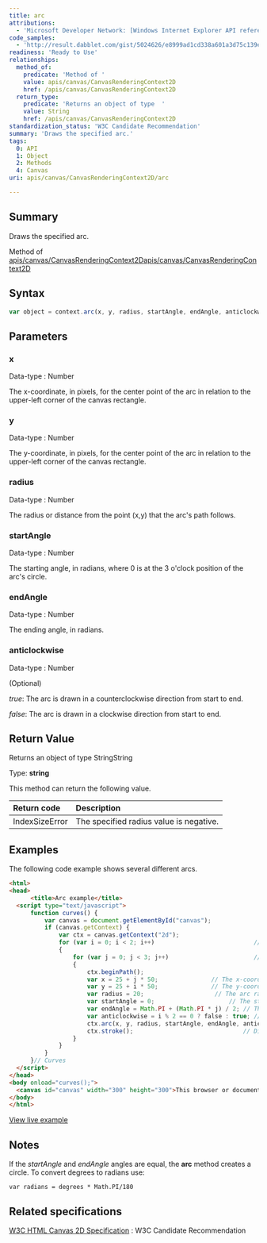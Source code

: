 ```yaml
---
title: arc
attributions:
  - 'Microsoft Developer Network: [Windows Internet Explorer API reference Article](http://msdn.microsoft.com/en-us/library/ie/hh828809%28v=vs.85%29.aspx)'
code_samples:
  - 'http://result.dabblet.com/gist/5024626/e8999ad1cd338a601a3d75c139e92d8ee68b2ca3'
readiness: 'Ready to Use'
relationships:
  method_of:
    predicate: 'Method of '
    value: apis/canvas/CanvasRenderingContext2D
    href: /apis/canvas/CanvasRenderingContext2D
  return_type:
    predicate: 'Returns an object of type  '
    value: String
    href: /apis/canvas/CanvasRenderingContext2D
standardization_status: 'W3C Candidate Recommendation'
summary: 'Draws the specified arc.'
tags:
  0: API
  1: Object
  2: Methods
  4: Canvas
uri: apis/canvas/CanvasRenderingContext2D/arc

---
```

## <span>Summary</span>

Draws the specified arc.

Method of [apis/canvas/CanvasRenderingContext2D](/apis/canvas/CanvasRenderingContext2D)[apis/canvas/CanvasRenderingContext2D](/apis/canvas/CanvasRenderingContext2D)

## <span>Syntax</span>

``` js
var object = context.arc(x, y, radius, startAngle, endAngle, anticlockwise);
```

## <span>Parameters</span>

### <span>x</span>

 Data-type
:   Number

 The x-coordinate, in pixels, for the center point of the arc in relation to the upper-left corner of the canvas rectangle.

### <span>y</span>

 Data-type
:   Number

 The y-coordinate, in pixels, for the center point of the arc in relation to the upper-left corner of the canvas rectangle.

### <span>radius</span>

 Data-type
:   Number

 The radius or distance from the point (x,y) that the arc's path follows.

### <span>startAngle</span>

 Data-type
:   Number

 The starting angle, in radians, where 0 is at the 3 o'clock position of the arc's circle.

### <span>endAngle</span>

 Data-type
:   Number

 The ending angle, in radians.

### <span>anticlockwise</span>

 Data-type
:   Number

(Optional)

*true*: The arc is drawn in a counterclockwise direction from start to end.

*false*: The arc is drawn in a clockwise direction from start to end.

## <span>Return Value</span>

Returns an object of type StringString

Type: **string**

This method can return the following value.

|Return code|Description|
|:----------|:----------|
|IndexSizeError|The specified radius value is negative.|

## <span>Examples</span>

The following code example shows several different arcs.

``` html
<html>
<head>
      <title>Arc example</title>
  <script type="text/javascript">
      function curves() {
          var canvas = document.getElementById("canvas");
          if (canvas.getContext) {
              var ctx = canvas.getContext("2d");
              for (var i = 0; i < 2; i++)                            // Step through two rows.
              {
                  for (var j = 0; j < 3; j++)                        // Step through three versions.
                  {
                      ctx.beginPath();
                      var x = 25 + j * 50;               // The x-coordinate.
                      var y = 25 + i * 50;               // The y-coordinate.
                      var radius = 20;                    // The arc radius.
                      var startAngle = 0;                     // The starting point on the circle.
                      var endAngle = Math.PI + (Math.PI * j) / 2; // The end point on the circle.
                      var anticlockwise = i % 2 == 0 ? false : true; // The direction of drawing.
                      ctx.arc(x, y, radius, startAngle, endAngle, anticlockwise); // Create the arc path.
                      ctx.stroke();                               // Display the work.
                  }
              }
          }
      }// Curves
  </script>
</head>
<body onload="curves();">
  <canvas id="canvas" width="300" height="300">This browser or document mode doesn't support canvas</canvas>
</body>
</html>
```

[View live example](http://result.dabblet.com/gist/5024626/e8999ad1cd338a601a3d75c139e92d8ee68b2ca3)

## <span>Notes</span>

If the *startAngle* and *endAngle* angles are equal, the **arc** method creates a circle. To convert degrees to radians use:

    var radians = degrees * Math.PI/180

## <span>Related specifications</span>

[W3C HTML Canvas 2D Specification](http://www.w3.org/TR/2012/CR-2dcontext-20121217/)
:   W3C Candidate Recommendation

